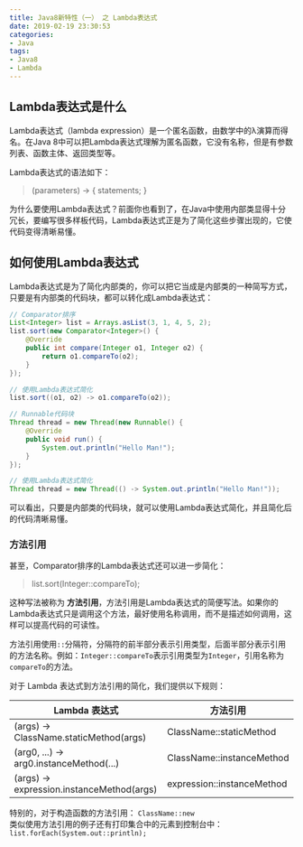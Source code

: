 ```yaml
---
title: Java8新特性（一） 之 Lambda表达式
date: 2019-02-19 23:30:53
categories: 
- Java
tags: 
- Java8
- Lambda
---
```


## Lambda表达式是什么

Lambda表达式（lambda expression）是一个匿名函数，由数学中的λ演算而得名。在Java 8中可以把Lambda表达式理解为匿名函数，它没有名称，但是有参数列表、函数主体、返回类型等。


Lambda表达式的语法如下：
> (parameters) -> { statements; }

为什么要使用Lambda表达式？前面你也看到了，在Java中使用内部类显得十分冗长，要编写很多样板代码，Lambda表达式正是为了简化这些步骤出现的，它使代码变得清晰易懂。

## 如何使用Lambda表达式

Lambda表达式是为了简化内部类的，你可以把它当成是内部类的一种简写方式，只要是有内部类的代码块，都可以转化成Lambda表达式：


```Java
// Comparator排序
List<Integer> list = Arrays.asList(3, 1, 4, 5, 2);
list.sort(new Comparator<Integer>() {
    @Override
    public int compare(Integer o1, Integer o2) {
        return o1.compareTo(o2);
    }
});

// 使用Lambda表达式简化
list.sort((o1, o2) -> o1.compareTo(o2));
```

```Java
// Runnable代码块
Thread thread = new Thread(new Runnable() {
    @Override
    public void run() {
        System.out.println("Hello Man!");
    }
});

// 使用Lambda表达式简化
Thread thread = new Thread(() -> System.out.println("Hello Man!"));
```

可以看出，只要是内部类的代码块，就可以使用Lambda表达式简化，并且简化后的代码清晰易懂。

### 方法引用
甚至，Comparator排序的Lambda表达式还可以进一步简化：
> list.sort(Integer::compareTo);

这种写法被称为 **方法引用**，方法引用是Lambda表达式的简便写法。如果你的Lambda表达式只是调用这个方法，最好使用名称调用，而不是描述如何调用，这样可以提高代码的可读性。

方法引用使用`::`分隔符，分隔符的前半部分表示引用类型，后面半部分表示引用的方法名称。例如：`Integer::compareTo`表示引用类型为`Integer`，引用名称为`compareTo`的方法。

对于 Lambda 表达式到方法引用的简化，我们提供以下规则： 

Lambda 表达式 | 方法引用
---|---
(args) -> ClassName.staticMethod(args)	   | ClassName::staticMethod
(arg0, ...) -> arg0.instanceMethod(...)	   | ClassName::instanceMethod
(args) -> expression.instanceMethod(args)  | expression::instanceMethod

特别的，对于构造函数的方法引用：  `ClassName::new`  
类似使用方法引用的例子还有打印集合中的元素到控制台中：
`list.forEach(System.out::println);`



